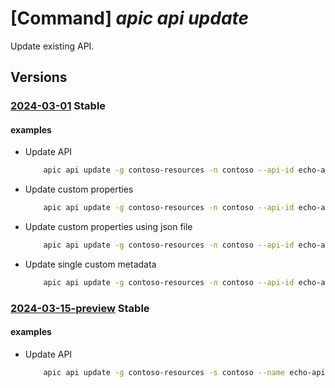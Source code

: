 # [Command] _apic api update_

Update existing API.

## Versions

### [2024-03-01](/Resources/mgmt-plane/L3N1YnNjcmlwdGlvbnMve30vcmVzb3VyY2Vncm91cHMve30vcHJvdmlkZXJzL21pY3Jvc29mdC5hcGljZW50ZXIvc2VydmljZXMve30vd29ya3NwYWNlcy97fS9hcGlzL3t9/2024-03-01.xml) **Stable**

<!-- mgmt-plane /subscriptions/{}/resourcegroups/{}/providers/microsoft.apicenter/services/{}/workspaces/{}/apis/{} 2024-03-01 -->

#### examples

- Update API
    ```bash
        apic api update -g contoso-resources -n contoso --api-id echo-api --summary "Basic REST API service"
    ```

- Update custom properties
    ```bash
        apic api update -g contoso-resources -n contoso --api-id echo-api --custom-properties '{\"public-facing\":true}'
    ```

- Update custom properties using json file
    ```bash
        apic api update -g contoso-resources -n contoso --api-id echo-api --custom-properties '@customProperities.json'
    ```

- Update single custom metadata
    ```bash
        apic api update -g contoso-resources -n contoso --api-id echo-api --set customProperties.internal=false
    ```

### [2024-03-15-preview](/Resources/mgmt-plane/L3N1YnNjcmlwdGlvbnMve30vcmVzb3VyY2Vncm91cHMve30vcHJvdmlkZXJzL21pY3Jvc29mdC5hcGljZW50ZXIvc2VydmljZXMve30vd29ya3NwYWNlcy97fS9hcGlzL3t9/2024-03-15-preview.xml) **Stable**

<!-- mgmt-plane /subscriptions/{}/resourcegroups/{}/providers/microsoft.apicenter/services/{}/workspaces/{}/apis/{} 2024-03-15-preview -->

#### examples

- Update API
    ```bash
        apic api update -g contoso-resources -s contoso --name echo-api --summary "Basic REST API service"
    ```
